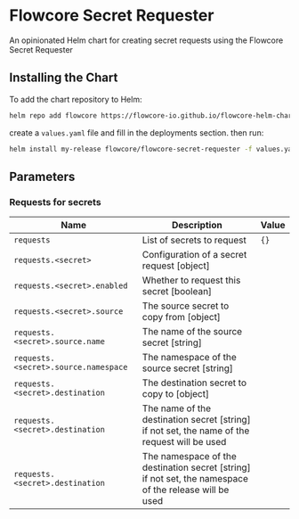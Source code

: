 # Flowcore Secret Requester

An opinionated Helm chart for creating secret requests using the Flowcore Secret Requester

## Installing the Chart

To add the chart repository to Helm:

```bash
helm repo add flowcore https://flowcore-io.github.io/flowcore-helm-charts/
```

create a `values.yaml` file and fill in the deployments section. then run:

```bash
helm install my-release flowcore/flowcore-secret-requester -f values.yaml
```

## Parameters

### Requests for secrets

| Name                                 | Description                                                                                            | Value |
| ------------------------------------ | ------------------------------------------------------------------------------------------------------ | ----- |
| `requests`                           | List of secrets to request                                                                             | `{}`  |
| `requests.<secret>`                  | Configuration of a secret request [object]                                                             |       |
| `requests.<secret>.enabled`          | Whether to request this secret [boolean]                                                               |       |
| `requests.<secret>.source`           | The source secret to copy from [object]                                                                |       |
| `requests.<secret>.source.name`      | The name of the source secret [string]                                                                 |       |
| `requests.<secret>.source.namespace` | The namespace of the source secret [string]                                                            |       |
| `requests.<secret>.destination`      | The destination secret to copy to [object]                                                             |       |
| `requests.<secret>.destination`      | The name of the destination secret [string] if not set, the name of the request will be used           |       |
| `requests.<secret>.destination`      | The namespace of the destination secret [string] if not set, the namespace of the release will be used |       |

